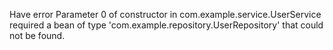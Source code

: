 Have error Parameter 0 of constructor in com.example.service.UserService required a bean of type 'com.example.repository.UserRepository' that could not be found.
